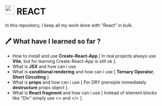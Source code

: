 # <img src="https://cdn.jsdelivr.net/gh/devicons/devicon/icons/react/react-original.svg" width="30" height="30" /> REACT 
In this repository, I keep all my work done with "React" in bulk.

## 🖊 What have I learned so far ?
* How to install and use **Create-React-App** [ In real projects always use **Vite**, but for learning Create-React-App is still ok ].
* What is **JSX** and how can i use.
* What is **conditional rendering** and how can i use [ **Ternary Operator**, **Short Circuiting** ].
* What is **props** and how can i use [ For DRY prensiple immediately **destructure** props object ].
* What is **React fragment** and how can i use [ Instead of element blocks like "Div" simply use <> and </> ].
